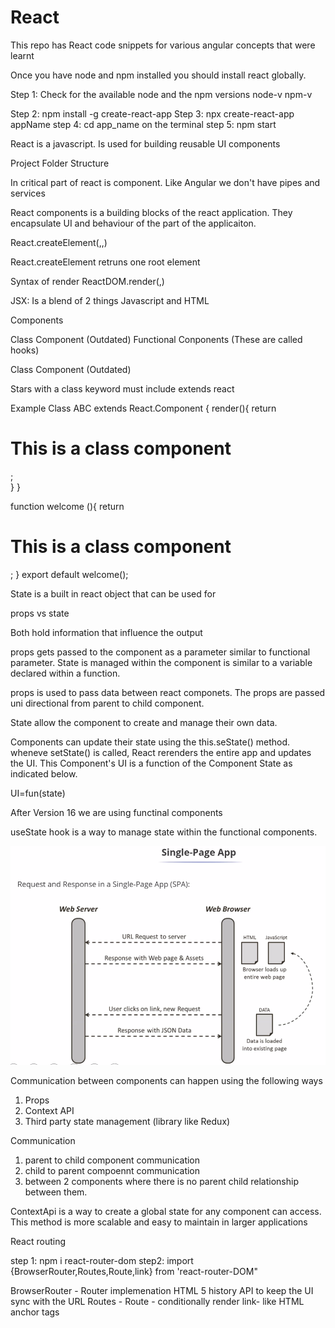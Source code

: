 # React
This repo has React code snippets for various angular concepts that were learnt

Once you have node and npm installed you should install react globally.

Step 1: Check for the available node and the npm versions
node-v
npm-v

Step 2: npm install -g create-react-app
Step 3: npx create-react-app appName
step 4: cd app_name on the terminal
step 5: npm start

React is a javascript. Is used for building reusable UI components

Project Folder Structure

In critical part of react is component. Like Angular we don't have pipes and services

React components is a building blocks of the react application. They encapsulate UI and behaviour of the part of the applicaiton.

React.createElement(<type>,<props>,<content>)

React.createElement retruns one root element

Syntax of render ReactDOM.render(<Element>,<container>)

JSX: Is a blend of 2 things
Javascript and HTML


Components

Class Component (Outdated)
Functional Conponents (These are called hooks)


Class Component (Outdated)

Stars with a class keyword
must include extends react

Example 
Class ABC extends React.Component
{
    render(){
        return <h1>This is a class component</h1>;      
    }
}

function welcome (){
    return <h1>This is a class component</h1>;
}
export default welcome();

State is a built in react object that can be used for 

props vs state

Both hold information that influence the output

props gets passed to the component as a parameter similar to functional parameter.
State is managed within the component is similar to a variable declared within a function.

props is used to pass data between react componets. The props are passed uni directional from parent to child component.

State allow the component to create and manage their own data.

Components can update their state using the this.seState() method.
wheneve setState() is called, React rerenders the entire app and updates the UI.
This Component's UI is a function of the Component State as indicated below.

UI=fun(state)

After Version 16 we are using functinal components


useState hook is a way to manage state within the functional components.

![alt text](image.png)

Communication between components can happen using the following ways

1. Props
2. Context API
3. Third party state management (library like Redux)

Communication
1. parent to child component communication 
2. child to parent compoennt communication
3. between 2 components where there is no parent child relationship between them.


ContextApi is a way to create a global state for any component can access. This method is more scalable and easy to maintain in larger applications

React routing

step 1: npm i react-router-dom
step2: import {BrowserRouter,Routes,Route,link} from 'react-router-DOM"

BrowserRouter - Router implemenation HTML 5 history API to keep the UI sync with the URL
Routes - 
Route - conditionally render
link- like HTML anchor tags
























